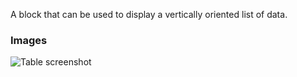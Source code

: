 A block that can be used to display a vertically oriented list of data.

### Images

![Table screenshot](https://gitlab.com/appsemble/appsemble/-/raw/0.34.17/config/assets/list.png)
